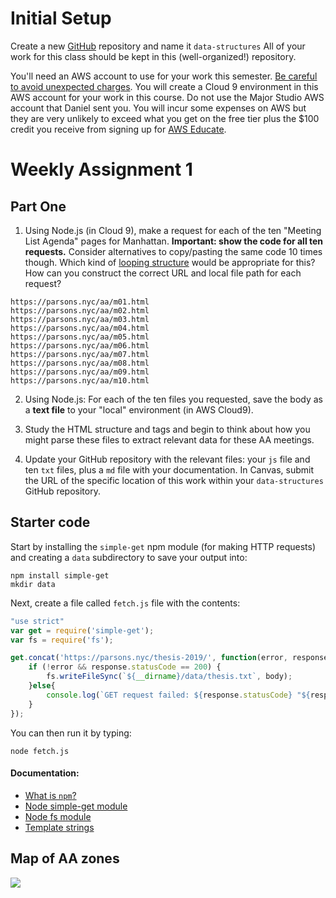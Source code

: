 # Initial Setup

Create a new [GitHub](https://github.com/) repository and name it `data-structures`
All of your work for this class should be kept in this (well-organized!) repository.

You'll need an AWS account to use for your work this semester. [Be careful to avoid unexpected charges](https://docs.aws.amazon.com/awsaccountbilling/latest/aboutv2/checklistforunwantedcharges.html). You will create a Cloud 9 environment in this AWS account for your work in this course. Do not use the Major Studio AWS account that Daniel sent you. You will incur some expenses on AWS but they are very unlikely to exceed what you get on the free tier plus the $100 credit you receive from signing up for [AWS Educate](https://aws.amazon.com/education/awseducate/).

# Weekly Assignment 1

## Part One

1. Using Node.js (in Cloud 9), make a request for each of the ten "Meeting List Agenda" pages for Manhattan. **Important: show the code for all ten requests.** Consider alternatives to copy/pasting the same code 10 times though. Which kind of [looping structure](https://developer.mozilla.org/en-US/docs/Web/JavaScript/Guide/Loops_and_iteration) would be appropriate for this? How can you construct the correct URL and local file path for each request?
```
https://parsons.nyc/aa/m01.html
https://parsons.nyc/aa/m02.html
https://parsons.nyc/aa/m03.html
https://parsons.nyc/aa/m04.html
https://parsons.nyc/aa/m05.html
https://parsons.nyc/aa/m06.html
https://parsons.nyc/aa/m07.html
https://parsons.nyc/aa/m08.html
https://parsons.nyc/aa/m09.html
https://parsons.nyc/aa/m10.html
```

2. Using Node.js: For each of the ten files you requested, save the body as a **text file** to your "local" environment (in AWS Cloud9).

3. Study the HTML structure and tags and begin to think about how you might parse these files to extract relevant data for these AA meetings.

4. Update your GitHub repository with the relevant files: your `js` file and ten `txt` files, plus a `md` file with your documentation. In Canvas, submit the URL of the specific location of this work within your `data-structures` GitHub repository.

## Starter code

Start by installing the `simple-get` npm module (for making HTTP requests) and creating a `data` subdirectory to save your output into:
```console
npm install simple-get
mkdir data
```

Next, create a file called `fetch.js` file with the contents:
```javascript
"use strict"
var get = require('simple-get');
var fs = require('fs');

get.concat('https://parsons.nyc/thesis-2019/', function(error, response, body){
    if (!error && response.statusCode == 200) {
        fs.writeFileSync(`${__dirname}/data/thesis.txt`, body);
    }else{
        console.log(`GET request failed: ${response.statusCode} "${response.statusMessage}"`)
    }
});
```

You can then run it by typing:
```console
node fetch.js
```

#### Documentation:

* [What is `npm`?](https://docs.npmjs.com/getting-started/what-is-npm)
* [Node simple-get module](https://www.npmjs.com/package/simple-get)
* [Node fs module](https://nodejs.org/api/fs.html)
* [Template strings](https://developer.mozilla.org/en-US/docs/Web/JavaScript/Reference/Template_literals)

## Map of AA zones

![](https://github.com/samizdatco/ds-2020/raw/master/assets/aa.png)